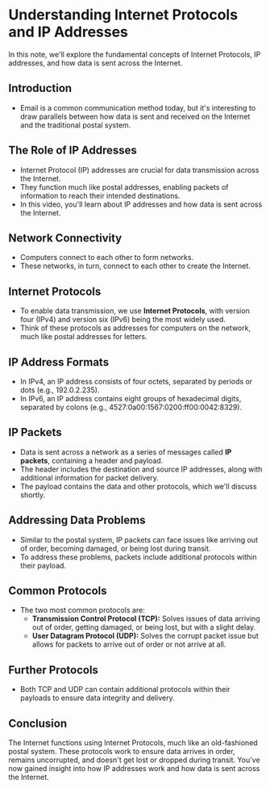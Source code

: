 # Understanding Internet Protocols and IP Addresses

In this note, we'll explore the fundamental concepts of Internet Protocols, IP addresses, and how data is sent across the Internet.

## Introduction

- Email is a common communication method today, but it's interesting to draw parallels between how data is sent and received on the Internet and the traditional postal system.

## The Role of IP Addresses

- Internet Protocol (IP) addresses are crucial for data transmission across the Internet.
- They function much like postal addresses, enabling packets of information to reach their intended destinations.
- In this video, you'll learn about IP addresses and how data is sent across the Internet.

## Network Connectivity

- Computers connect to each other to form networks.
- These networks, in turn, connect to each other to create the Internet.

## Internet Protocols

- To enable data transmission, we use **Internet Protocols**, with version four (IPv4) and version six (IPv6) being the most widely used.
- Think of these protocols as addresses for computers on the network, much like postal addresses for letters.

## IP Address Formats

- In IPv4, an IP address consists of four octets, separated by periods or dots (e.g., 192.0.2.235).
- In IPv6, an IP address contains eight groups of hexadecimal digits, separated by colons (e.g., 4527:0a00:1567:0200:ff00:0042:8329).

## IP Packets

- Data is sent across a network as a series of messages called **IP packets**, containing a header and payload.
- The header includes the destination and source IP addresses, along with additional information for packet delivery.
- The payload contains the data and other protocols, which we'll discuss shortly.

## Addressing Data Problems

- Similar to the postal system, IP packets can face issues like arriving out of order, becoming damaged, or being lost during transit.
- To address these problems, packets include additional protocols within their payload.

## Common Protocols

- The two most common protocols are:
  - **Transmission Control Protocol (TCP):** Solves issues of data arriving out of order, getting damaged, or being lost, but with a slight delay.
  - **User Datagram Protocol (UDP):** Solves the corrupt packet issue but allows for packets to arrive out of order or not arrive at all.

## Further Protocols

- Both TCP and UDP can contain additional protocols within their payloads to ensure data integrity and delivery.

## Conclusion

The Internet functions using Internet Protocols, much like an old-fashioned postal system. These protocols work to ensure data arrives in order, remains uncorrupted, and doesn't get lost or dropped during transit. You've now gained insight into how IP addresses work and how data is sent across the Internet.
